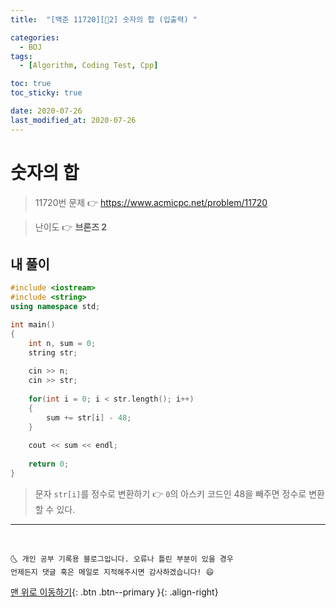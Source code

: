 ```yaml
---
title:  "[백준 11720][🤎2] 숫자의 합 (입출력) " 

categories:
  - BOJ
tags:
  - [Algorithm, Coding Test, Cpp]

toc: true
toc_sticky: true

date: 2020-07-26
last_modified_at: 2020-07-26
---
```


# 숫자의 합

> 11720번 문제 👉 <https://www.acmicpc.net/problem/11720>

> 난이도 👉 **브론즈 2**

## 내 풀이

```cpp
#include <iostream>
#include <string>
using namespace std;

int main()
{
    int n, sum = 0;
    string str;
    
    cin >> n;
    cin >> str;
    
    for(int i = 0; i < str.length(); i++)
    {
        sum += str[i] - 48;
    }
    
    cout << sum << endl;
    
    return 0;
}
```

> 문자 `str[i]`를 정수로 변환하기 👉 `0`의 아스키 코드인 48을 빼주면 정수로 변환할 수 있다.

***
<br>

    🌜 개인 공부 기록용 블로그입니다. 오류나 틀린 부분이 있을 경우 
    언제든지 댓글 혹은 메일로 지적해주시면 감사하겠습니다! 😄

[맨 위로 이동하기](#){: .btn .btn--primary }{: .align-right}